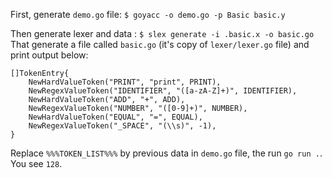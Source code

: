 First, generate `demo.go` file:
`$ goyacc -o demo.go -p Basic basic.y`

Then generate lexer and data :
`$ slex generate -i .basic.x -o basic.go`
That generate a file called `basic.go` (it's copy of `lexer/lexer.go` file) and print output below:
```
[]TokenEntry{
	NewHardValueToken("PRINT", "print", PRINT),
	NewRegexValueToken("IDENTIFIER", "([a-zA-Z]+)", IDENTIFIER),
	NewHardValueToken("ADD", "+", ADD),
	NewRegexValueToken("NUMBER", "([0-9]+)", NUMBER),
	NewHardValueToken("EQUAL", "=", EQUAL),
	NewRegexValueToken("_SPACE", "(\\s)", -1),
}
```
Replace `%%%TOKEN_LIST%%%` by previous data in `demo.go` file, the run `go run .`. You see `128`.
